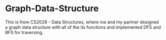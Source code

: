 # Graph-Data-Structure
This is from CS2028 - Data Structures, where me and my partner designed a graph data structure with all of the its functions and implemented DFS and BFS for traversing.
